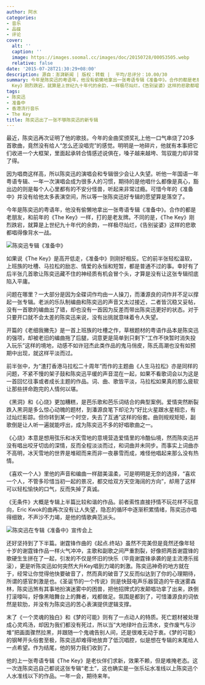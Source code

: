 ```yaml
---
author: 阿水
categories:
- 音乐
- 品碟
- 评论
cover:
  alt: ''
  caption: ''
  image: https://images.soomal.cc/images/doc/20150728/00053505.webp
  relative: false
date: '2015-07-28T21:30:29+08:00'
description: 源自：澎湃新闻 | 版权：转载 |  平均/总评分：10.00/30
summary: 今年是陈奕迅的粤语年，他没有偷懒地拿出一张粤语专辑《准备中》。合作的都是老朋友，和前年的《The Key》一样，打的是老友牌。不同的是，《The
  Key》刚烈跌宕，就算是上世纪九十年代的余韵，一样极尽灿烂，《告别娑婆》这样的悲歌都唱得像背水一战。
tags:
- 陈奕迅
- 准备中
- 香港流行音乐
- The Key
title: 陈奕迅出了一张不够陈奕迅的新专辑
---
```


最近，陈奕迅再次证明了他的歌技。今年的金曲奖颁奖礼上他一口气串烧了20多首歌曲，竟然没有给人“怎么还没唱完”的感觉。明明是一地碎片，他就有本事把它们收进一个大框架，里面起承转合情感述说俱在，嗓子越来越垮、驾驭能力却非常了得。

因为唱商这样高，所以陈奕迅的演唱会和专辑很少会让人失望。听他一年国语一年粤语专辑、一年一次演唱会成为很多人的习惯，期待的是他唱什么都像是真心，豁出边的则是每个人心里都有的不安分怪兽，听起来非常过瘾。可惜今年的《准备中》并没有给他太多表演空间，所以等一张陈奕迅好专辑的愿望算是落空了。

今年是陈奕迅的粤语年，他没有偷懒地拿出一张粤语专辑《准备中》。合作的都是老朋友，和前年的《The Key》一样，打的是老友牌。不同的是，《The Key》刚烈跌宕，就算是上世纪九十年代的余韵，一样极尽灿烂，《告别娑婆》这样的悲歌都唱得像背水一战。

![陈奕迅专辑《准备中》](https://images.soomal.cc/images/doc/20150728/00053504_01.webp)





如果说《The Key》是高开低走，《准备中》则刚好相反。它的前半张轻松温软，上班族的吐槽、马拉松的励志、情爱的永恒和短暂，都是普通不过的事。幸好有了后半张几首歌让陈奕迅藏不住的神经质有机会冒个头，才算是没有让这张专辑彻底陷入平庸。

问题在哪里？一大部分是因为全碟词作均由一人操刀，而潘源良的词作并不足以撑起一张专辑。老派的乐队制编曲和陈奕迅的声音又太过接近，二者皆沉稳又妥帖，没有一首歌的编曲出了错，却也没有一首因为反差而带出陈奕迅更好的状态。对于只要开口就不会太差的陈奕迅来说，没有出挑就意味着令人失望。

开篇的《老细我撇先》是一首上班族的吐槽之作，草根题材的粤语作品本是陈奕迅的强项，却被老旧的编曲拖了后腿，词意更是简单到只剩下“工作不快暂时消失投入玩乐”这样的境地，动感不如许冠杰此类作品的鬼马俏皮，陈氏高潮也没有如预期中出现，就这样平淡而过。

前半张中，为“渣打香港马拉松二十周年”而作的主题曲《人生马拉松》亦是同样的问题，不紧不慢的架子鼓和陈奕迅平缓的声音混在一起，如果不看歌词会以为这是一首回忆往事或者成长主题的作品。词、曲、歌皆平淡，马拉松如果真的那么疲软让那些拼命跑完的人情何以堪。

《黑洞》和《心烧》更加糟糕，是芭乐歌和芭乐词结合的典型案例。爱情突然断裂跌入黑洞是多么惊心动魄的题材，到潘源良笔下却沦为“好比火星跟水星相恋，有过灿烂影踪。但你转到某一个时空，失去了互通”这样的俗套。曲则规规矩矩，副歌倒是让人听一遍就能哼出，成为陈奕迅不多的好唱歌曲之一。

《心烧》本意是想用弦乐和冰天雪地的意境营造爱情里的冷酷仙境，然而陈奕迅并没有唱出咬牙切齿的深情，反而全程淡淡而过，和词曲并未同步。而事实上词曲亦不高明，冰天雪地的世界是堆砌而来而非一夜暴雪而成，难怪他唱起来那么没有热情。

《喜欢一个人》里他的声音和编曲一样甜美温柔，可是明明是无奈的选择，“喜欢一个人，不管多珍惜当初一起的景况，都交给双方天空海阔的方向”，却用了这样可以轻松愉快的口气，反而失掉了真诚。

《无条件》大概是专辑上半篇比较和谐的作品。前者索性直接抒情不玩花样不玩意向，Eric Kwok的曲再次没有让人失望，隐忍的循环中逐渐积累情绪，陈奕迅亦唱得细致，不声沙不力竭，是他的情歌典范派头。

![陈奕迅在专辑《准备中》宣传会上](https://images.soomal.cc/images/doc/20150728/00053505.webp)





还好坚持到了下半篇。谢霆锋作曲的《起点.终站》虽然不完美但是竟然还像年轻十岁的谢霆锋作品一样火气冲冲，主歌和副歌之间严重割裂，好像把两首谢霆锋的歌硬生生拼在了一起，引发的不仅是怀旧的快乐（毕竟谢霆锋承袭的是主流港乐摇滚），更是听陈奕迅如何突然大升Key唱到力竭的刺激。陈奕迅神奇的地方就在于，经常让你觉得他快要破音了，然而真的破音了又反而似达到了你的心理期待，所谓的感官刺激是也。《圣诞节的一个传说》则是快鼓电声乐器营造的午夜迷雾森林，陈奕迅煞有其事地扮演迷雾中的困兽，把他招牌式的发颠唱功拿了出来，跌倒打滚嚎叫，好像黑暗舞台上的舞者，戏都做足。氛围是都到了，可惜潘源良的词依然是软肋，并没有为陈奕迅的苦心表演提供逻辑支撑。

末了《一个灵魂的独白》和《梦的可能》则有了一点动人的特质。死亡题材被处理成心灵鸡汤，却因为我们都没有死过，所以当“大地绿叶白云清水，变作废气与沙堆”把画面骤然拉黑，并跟随一个鬼魂告别人间，还是很难无动于衷。《梦的可能》的钢琴开头俗套至极，陈奕迅却难得地放弃了低沉唱腔，似是想在专辑的末尾给人一点希望。作为结尾，他的努力我们收到了。

他的上一张粤语专辑《The Key》是老伙伴们求新，效果不赖，但是难掩老态。这一次连陈奕迅自己都说这张专辑“老土”，这也确实是一张乐坛水准线以上陈奕迅个人水准线以下的作品。一年一会，期待来年。